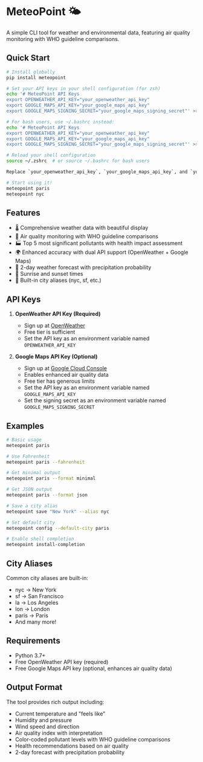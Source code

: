 # MeteoPoint 🌤️

A simple CLI tool for weather and environmental data, featuring air quality monitoring with WHO guideline comparisons.

## Quick Start

```bash
# Install globally
pip install meteopoint

# Set your API keys in your shell configuration (for zsh)
echo '# MeteoPoint API Keys
export OPENWEATHER_API_KEY="your_openweather_api_key"
export GOOGLE_MAPS_API_KEY="your_google_maps_api_key"
export GOOGLE_MAPS_SIGNING_SECRET="your_google_maps_signing_secret"' >> ~/.zshrc

# For bash users, use ~/.bashrc instead:
echo '# MeteoPoint API Keys
export OPENWEATHER_API_KEY="your_openweather_api_key"
export GOOGLE_MAPS_API_KEY="your_google_maps_api_key"
export GOOGLE_MAPS_SIGNING_SECRET="your_google_maps_signing_secret"' >> ~/.bashrc

# Reload your shell configuration
source ~/.zshrc  # or source ~/.bashrc for bash users

Replace `your_openweather_api_key`, `your_google_maps_api_key`, and `your_google_maps_signing_secret` with your actual API keys.

# Start using it!
meteopoint paris
meteopoint nyc
```

## Features

- 🌡️ Comprehensive weather data with beautiful display
- 💨 Air quality monitoring with WHO guideline comparisons
- 🏭 Top 5 most significant pollutants with health impact assessment
- 🌍 Enhanced accuracy with dual API support (OpenWeather + Google Maps)
- 🔄 2-day weather forecast with precipitation probability
- 🌅 Sunrise and sunset times
- 📍 Built-in city aliases (nyc, sf, etc.)

## API Keys

1. **OpenWeather API Key (Required)**
   - Sign up at [OpenWeather](https://openweathermap.org/api)
   - Free tier is sufficient
   - Set the API key as an environment variable named `OPENWEATHER_API_KEY`

2. **Google Maps API Key (Optional)**
   - Sign up at [Google Cloud Console](https://console.cloud.google.com/)
   - Enables enhanced air quality data
   - Free tier has generous limits
   - Set the API key as an environment variable named `GOOGLE_MAPS_API_KEY`
   - Set the signing secret as an environment variable named `GOOGLE_MAPS_SIGNING_SECRET`

## Examples

```bash
# Basic usage
meteopoint paris

# Use Fahrenheit
meteopoint paris --fahrenheit

# Get minimal output
meteopoint paris --format minimal

# Get JSON output
meteopoint paris --format json

# Save a city alias
meteopoint save "New York" --alias nyc

# Set default city
meteopoint config --default-city paris

# Enable shell completion
meteopoint install-completion
```

## City Aliases

Common city aliases are built-in:
- nyc → New York
- sf → San Francisco
- la → Los Angeles
- lon → London
- paris → Paris
- And many more!

## Requirements

- Python 3.7+
- Free OpenWeather API key (required)
- Free Google Maps API key (optional, enhances air quality data)

## Output Format

The tool provides rich output including:
- Current temperature and "feels like"
- Humidity and pressure
- Wind speed and direction
- Air quality index with interpretation
- Color-coded pollutant levels with WHO guideline comparisons
- Health recommendations based on air quality
- 2-day forecast with precipitation probability 